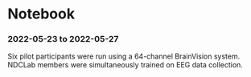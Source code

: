 # Notebook

### 2022-05-23 to 2022-05-27
Six pilot participants were run using a 64-channel BrainVision system.  NDCLab members were simultaneously trained on EEG data collection.